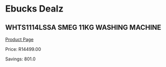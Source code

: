 
# Ebucks Dealz
## WHTS1114LSSA SMEG 11KG WASHING MACHINE
[Product Page](https://www.ebucks.com/web/shop/productSelected.do?prodId=1183616032&catId=704981826)

Price: R14499.00

Savings: 801.0


	